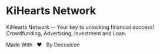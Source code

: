 # KiHearts Network

KiHearts Network -- Your key to unlocking financial success!
Crowdfunding, Advertising, Investment and Loan.

Made With&nbsp;&nbsp;&nbsp;❤️&nbsp;&nbsp;&nbsp;By Decusicon
